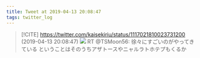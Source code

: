 ```yaml
---
title: Tweet at 2019-04-13 20:08:47
tags: twitter_log
---
```


> [!CITE] https://twitter.com/kaisekiriu/status/1117021810023731200 (2019-04-13 20:08:47)
> ![](https://twitter.com/kaisekiriu/status/1117021810023731200)
> RT @TSMoon56: 徐々にすごいのがやってきている
> ということはそのうちアザトースやニャルラトホテプもくるか
